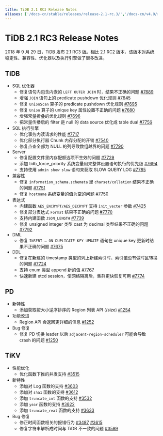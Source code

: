 ```yaml
---
title: TiDB 2.1 RC3 Release Notes
aliases: ['/docs-cn/stable/releases/release-2.1-rc.3/','/docs-cn/v4.0/releases/release-2.1-rc.3/','/docs-cn/stable/releases/21rc3/']
---
```


# TiDB 2.1 RC3 Release Notes

2018 年 9 月 29 日，TiDB 发布 2.1 RC3 版。相比 2.1 RC2 版本，该版本对系统稳定性、兼容性、优化器以及执行引擎做了很多改进。

## TiDB

+ SQL 优化器
    - 修复语句内包含内嵌的 `LEFT OUTER JOIN` 时，结果不正确的问题 [#7689](https://github.com/pingcap/tidb/pull/7689)
    - 增强 `JOIN` 语句上的 predicate pushdown 优化规则 [#7645](https://github.com/pingcap/tidb/pull/7645)
    - 修复 `UnionScan` 算子的 predicate pushdown 优化规则 [#7695](https://github.com/pingcap/tidb/pull/7695)
    - 修复 `Union` 算子的 unique key 属性设置不正确的问题 [#7680](https://github.com/pingcap/tidb/pull/7680)
    - 增强常量折叠的优化规则 [#7696](https://github.com/pingcap/tidb/pull/7696)
    - 把常量传播后的 filter 是 null 的 data source 优化成 table dual [#7756](https://github.com/pingcap/tidb/pull/7756)
+ SQL 执行引擎
    - 优化事务内读请求的性能 [#7717](https://github.com/pingcap/tidb/pull/7717)
    - 优化部分执行器 Chunk 内存分配的开销 [#7540](https://github.com/pingcap/tidb/pull/7540)
    - 修复点查全部为 NULL 的列导致数组越界的问题 [#7790](https://github.com/pingcap/tidb/pull/7790)
+ Server
    - 修复配置文件里内存配额选项不生效的问题 [#7729](https://github.com/pingcap/tidb/pull/7729)
    - 添加 tidb_force_priority 系统变量用来整体设置语句执行的优先级 [#7694](https://github.com/pingcap/tidb/pull/7694)
    - 支持使用 `admin show slow` 语句来获取 SLOW QUERY LOG [#7785](https://github.com/pingcap/tidb/pull/7785)
+ 兼容性
    - 修复 `information_schema.schemata` 里 `charset/collation` 结果不正确的问题 [#7751](https://github.com/pingcap/tidb/pull/7751)
    - 修复 `hostname` 系统变量的值为空的问题 [#7750](https://github.com/pingcap/tidb/pull/7750)
+ 表达式
    - 内建函数 `AES_ENCRYPT/AES_DECRYPT` 支持 `init_vecter` 参数 [#7425](https://github.com/pingcap/tidb/pull/7425)
    - 修复部分表达式 `Format` 结果不正确的问题 [#7770](https://github.com/pingcap/tidb/pull/7770)
    - 支持内建函数 `JSON_LENGTH` [#7739](https://github.com/pingcap/tidb/pull/7739)
    - 修复 unsigned integer 类型 cast 为 decimal 类型结果不正确的问题 [#7792](https://github.com/pingcap/tidb/pull/7792)
+ DML
    - 修复 `INSERT … ON DUPLICATE KEY UPDATE` 语句在 unique key 更新时结果不正确的问题 [#7675](https://github.com/pingcap/tidb/pull/7675)
+ DDL
    - 修复在新建的 timestamp 类型的列上新建索引时，索引值没有做时区转换的问题 [#7724](https://github.com/pingcap/tidb/pull/7724)
    - 支持 enum 类型 append 新的值 [#7767](https://github.com/pingcap/tidb/pull/7767)
    - 快速新建 etcd session，使网络隔离后，集群更快恢复可用 [#7774](https://github.com/pingcap/tidb/pull/7774)

## PD

+ 新特性
    - 添加获取按大小逆序排序的 Region 列表 API (/size) [#1254](https://github.com/pingcap/pd/pull/1254)
+ 功能改进
    - Region API 会返回更详细的信息 [#1252](https://github.com/pingcap/pd/pull/1252)
+ Bug 修复
    - 修复 PD 切换 leader 以后 `adjacent-region-scheduler` 可能会导致 crash 的问题 [#1250](https://github.com/pingcap/pd/pull/1250)

## TiKV

+ 性能优化
    - 优化函数下推的并发支持 [#3515](https://github.com/tikv/tikv/pull/3515)
+ 新特性
    - 添加对 Log 函数的支持 [#3603](https://github.com/tikv/tikv/pull/3603)
    - 添加对 `sha1` 函数的支持 [#3612](https://github.com/tikv/tikv/pull/3612)
    - 添加 `truncate_int` 函数的支持 [#3532](https://github.com/tikv/tikv/pull/3532)
    - 添加 `year` 函数的支持 [#3622](https://github.com/tikv/tikv/pull/3622)
    - 添加 `truncate_real` 函数的支持 [#3633](https://github.com/tikv/tikv/pull/3633)
+ Bug 修复
    - 修正时间函数相关的报错行为 [#3487](https://github.com/tikv/tikv/pull/3487) [#3615](https://github.com/tikv/tikv/pull/3615)
    - 修复字符串解析成时间与 TiDB 不一致的问题 [#3589](https://github.com/tikv/tikv/pull/3589)
